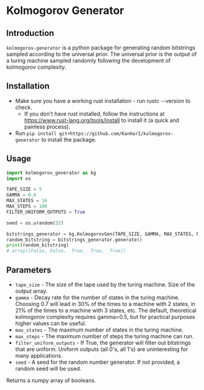 # Kolmogorov Generator
## Introduction
`kolmogorov-generator` is a python package for generating random bitstrings sampled according to the universal prior. The universal prior is the output of a turing machine sampled randomly following the development of kolmogorov complexity.

## Installation
* Make sure you have a working rust installation - run rustc --version to check.
  * If you don't have rust installed, follow the instructions at https://www.rust-lang.org/tools/install to install it (a quick and painless process).
* Run `pip install git+https://github.com/KanHarI/kolmogorov-generator` to install the package.

## Usage
```python
import kolmogorov_generator as kg
import os

TAPE_SIZE = 5
GAMMA = 0.6
MAX_STATES = 16
MAX_STEPS = 100
FILTER_UNIFORM_OUTPUTS = True

seed = os.urandom(32)

bitstrings_generator = kg.KolmogorovGen(TAPE_SIZE, GAMMA, MAX_STATES, MAX_STEPS, FILTER_UNIFORM_OUTPUTS, seed)
random_bitstring = bitstrings_generator.generate()
print(random_bitstring)
# array([False, False,  True,  True,  True])
```

## Parameters 
* `tape_size` - The size of the tape used by the turing machine. Size of the output array.
* `gamma` - Decay rate for the number of states in the turing machine. Choosing 0.7 will lead in 30% of the times to a machine with 2 states, in 21% of the times to a machine with 3 states, etc. The default, theoretical kolmogorov complexity requires gamma=0.5, but for practical purposes higher values can be useful.
* `max_states` - The maximum number of states in the turing machine.
* `max_steps` - The maximum number of steps the turing machine can run.
* `filter_uniform_outputs` - If True, the generator will filter out bitstrings that are uniform. Uniform outputs (all 0's, all 1's) are uninteresting for many applications.
* `seed` - A seed for the random number generator. If not provided, a random seed will be used.

Returns a numpy array of booleans.